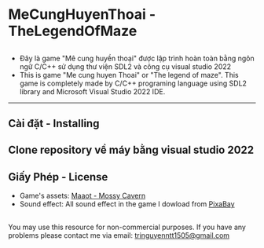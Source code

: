 # MeCungHuyenThoai - TheLegendOfMaze
##
- Đây là game "Mê cung huyền thoại" được lập trình hoàn toàn bằng ngôn ngữ C/C++ sử dụng thư viện SDL2 và công cụ visual studio 2022
- This is game "Me cung huyen Thoai" or "The legend of maze". This game is completely made by C/C++ programing language using SDL2 library and Microsoft Visual Studio 2022 IDE.
---
## Cài đặt - Installing
Clone repository về máy bằng visual studio 2022
---
## Giấy Phép - License
- Game's assets: [Maaot - Mossy Cavern](https://maaot.itch.io/mossy-cavern)
- Sound effect: All sound effect in the game I dowload from [PixaBay](https://pixabay.com/)
##
You may use this resource for non-commercial purposes.
If you have any problems please contact me via email: tringuyenntt1505@gmail.com
